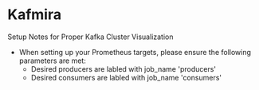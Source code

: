 # Kafmira

Setup Notes for Proper Kafka Cluster Visualization
  - When setting up your Prometheus targets, please ensure the following parameters are met:
    - Desired producers are labled with job_name 'producers'
    - Desired consumers are labled with job_name 'consumers'
